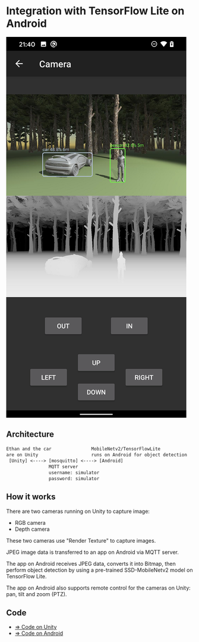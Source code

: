 # Integration with TensorFlow Lite on Android

![TensorFlowLite](./TensorFlowLite.png)

## Architecture

```
Ethan and the car               MobileNetv2/TensorFlowLite
are on Unity                    runs on Android for object detection
 [Unity] <----> [mosquitto] <----> [Android]
                MQTT server
                username: simulator
                password: simulator
```

## How it works

There are two cameras running on Unity to capture image:
- RGB camera
- Depth camera 

These two cameras use "Render Texture" to capture images.

JPEG image data is transferred to an app on Android via MQTT server.

The app on Android receives JPEG data, converts it into Bitmap, then perform object detection by using a pre-trained SSD-MobileNetv2 model on TensorFlow Lite.

The app on Android also supports remote control for the cameras on Unity: pan, tilt and zoom (PTZ).

## Code
- [=> Code on Unity](../TensorFlowLite)
- [=> Code on Android](../android/camera)
